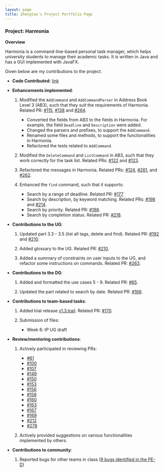 ```yaml
---
layout: page
title: Zhengtao's Project Portfolio Page
---
```


### Project: Harmonia

**Overview**

Harmonia is a command-line-based personal task manager, which helps university students to manage their academic tasks. It is written in Java and has a GUI implemented with JavaFX.

Given below are my contributions to the project.

* **Code Contributed**: [link](https://nus-cs2103-ay2122s2.github.io/tp-dashboard/?search=ainsleyj&breakdown=true)

* **Enhancements implemented**:

  1. Modified the `AddCommand` and `AddCommandParser` in Address Book Level 3 (AB3), such that they suit the requirements of Harmonia. Related PR: [#115](https://github.com/AY2122S2-CS2103T-T09-1/tp/pull/115), [#138](https://github.com/AY2122S2-CS2103T-T09-1/tp/pull/138) and [#264](https://github.com/AY2122S2-CS2103T-T09-1/tp/pull/264).

      * Converted the fields from AB3 to the fields in Harmonia. For example, the field `Deadline` and `Description` were added.
      * Changed the parsers and prefixes, to support the `AddCommand`.
      * Renamed some files and methods, to support the functionalities in Harmonia.
      * Refactored the tests related to `AddCommand`.

  2. Modified the `DeleteCommand` and `ListCommand` in AB3, such that they work correctly for the task list. Related PRs: [#122](https://github.com/AY2122S2-CS2103T-T09-1/tp/pull/122) and [#123](https://github.com/AY2122S2-CS2103T-T09-1/tp/pull/123).

  3. Refactored the messages in Harmonia. Related PRs: [#124](https://github.com/AY2122S2-CS2103T-T09-1/tp/pull/124), [#261](https://github.com/AY2122S2-CS2103T-T09-1/tp/pull/261), and [#262](https://github.com/AY2122S2-CS2103T-T09-1/tp/pull/262).

  4. Enhanced the `find` command, such that it supports:

      * Search by a range of deadline. Related PR: [#177](https://github.com/AY2122S2-CS2103T-T09-1/tp/pull/177)
      * Search by description, by keyword matching. Related PRs: [#198](https://github.com/AY2122S2-CS2103T-T09-1/tp/pull/198) and [#214](https://github.com/AY2122S2-CS2103T-T09-1/tp/pull/214).
      * Search by priority. Related PR: [#198](https://github.com/AY2122S2-CS2103T-T09-1/tp/pull/198).
      * Search by completion status. Related PR: [#218](https://github.com/AY2122S2-CS2103T-T09-1/tp/pull/218).

* **Contributions to the UG**:

  1. Updated part 3.3 - 3.5 (list all tags, delete and find). Related PR: [#192](https://github.com/AY2122S2-CS2103T-T09-1/tp/pull/192) and [#210](https://github.com/AY2122S2-CS2103T-T09-1/tp/pull/210).

  2. Added glossary to the UG. Related PR: [#210](https://github.com/AY2122S2-CS2103T-T09-1/tp/pull/210).

  3. Added a summary of constraints on user inputs to the UG, and refactor some instructions on commands. Related PR: [#263](https://github.com/AY2122S2-CS2103T-T09-1/tp/pull/263).

* **Contributions to the DG**:

  1. Added and formatted the use cases 5 - 9. Related PR: [#65](https://github.com/AY2122S2-CS2103T-T09-1/tp/pull/65).

  2. Updated the part related to search by date. Related PR: [#166](https://github.com/AY2122S2-CS2103T-T09-1/tp/pull/166).

* **Contributions to team-based tasks**:

  1. Added trial release [v1.3.trail](https://github.com/AY2122S2-CS2103T-T09-1/tp/releases/tag/v1.3.trial). Related PR: [#170](https://github.com/AY2122S2-CS2103T-T09-1/tp/pull/170).

  2. Submission of files:

     * Week 6: tP UG draft

* **Review/mentoring contributions**:

  1. Actively participated in reviewing PRs:

      * [#61](https://github.com/AY2122S2-CS2103T-T09-1/tp/pull/61)
      * [#100](https://github.com/AY2122S2-CS2103T-T09-1/tp/pull/100)
      * [#107](https://github.com/AY2122S2-CS2103T-T09-1/tp/pull/107)
      * [#149](https://github.com/AY2122S2-CS2103T-T09-1/tp/pull/149)
      * [#150](https://github.com/AY2122S2-CS2103T-T09-1/tp/pull/150)
      * [#153](https://github.com/AY2122S2-CS2103T-T09-1/tp/pull/153)
      * [#156](https://github.com/AY2122S2-CS2103T-T09-1/tp/pull/156)
      * [#158](https://github.com/AY2122S2-CS2103T-T09-1/tp/pull/158)
      * [#160](https://github.com/AY2122S2-CS2103T-T09-1/tp/pull/160)
      * [#163](https://github.com/AY2122S2-CS2103T-T09-1/tp/pull/163)
      * [#167](https://github.com/AY2122S2-CS2103T-T09-1/tp/pull/167)
      * [#169](https://github.com/AY2122S2-CS2103T-T09-1/tp/pull/169)
      * [#212](https://github.com/AY2122S2-CS2103T-T09-1/tp/pull/212)
      * [#278](https://github.com/AY2122S2-CS2103T-T09-1/tp/pull/278)

  2. Actively provided suggestions on various functionalities implemented by others.

* **Contributions to community**:

  1. Reported bugs for other teams in class ([9 bugs identified in the PE-D](https://github.com/ainsleyj/ped/issues))
